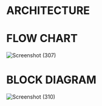 # ARCHITECTURE
# FLOW CHART
![Screenshot (307)](https://user-images.githubusercontent.com/89648059/133562239-882f9659-a1b6-4b3c-9f5d-be16feb61028.png)

# BLOCK DIAGRAM
![Screenshot (310)](https://user-images.githubusercontent.com/89648059/133564285-5b9e0013-1e50-4aa9-9977-ad45e40437e5.png)
